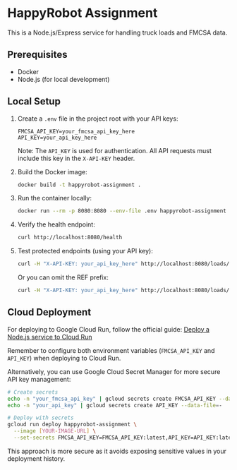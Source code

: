 # HappyRobot Assignment

This is a Node.js/Express service for handling truck loads and FMCSA data.

## Prerequisites

- Docker
- Node.js (for local development)

## Local Setup

1. Create a `.env` file in the project root with your API keys:

   ```env
   FMCSA_API_KEY=your_fmcsa_api_key_here
   API_KEY=your_api_key_here
   ```

   Note: The `API_KEY` is used for authentication. All API requests must include this key in the `X-API-KEY` header.

2. Build the Docker image:

   ```bash
   docker build -t happyrobot-assignment .
   ```

3. Run the container locally:

   ```bash
   docker run --rm -p 8080:8080 --env-file .env happyrobot-assignment
   ```

4. Verify the health endpoint:

   ```bash
   curl http://localhost:8080/health
   ```

5. Test protected endpoints (using your API key):

   ```bash
   curl -H "X-API-KEY: your_api_key_here" http://localhost:8080/loads/REF09460
   ```

   Or you can omit the REF prefix:

   ```bash
   curl -H "X-API-KEY: your_api_key_here" http://localhost:8080/loads/09460
   ```

## Cloud Deployment

For deploying to Google Cloud Run, follow the official guide:
[Deploy a Node.js service to Cloud Run](https://cloud.google.com/run/docs/quickstarts/build-and-deploy/deploy-nodejs-service)

Remember to configure both environment variables (`FMCSA_API_KEY` and `API_KEY`) when deploying to Cloud Run.

Alternatively, you can use Google Cloud Secret Manager for more secure API key management:

```bash
# Create secrets
echo -n "your_fmcsa_api_key" | gcloud secrets create FMCSA_API_KEY --data-file=-
echo -n "your_api_key" | gcloud secrets create API_KEY --data-file=-

# Deploy with secrets
gcloud run deploy happyrobot-assignment \
  --image [YOUR-IMAGE-URL] \
  --set-secrets FMCSA_API_KEY=FMCSA_API_KEY:latest,API_KEY=API_KEY:latest
```

This approach is more secure as it avoids exposing sensitive values in your deployment history.